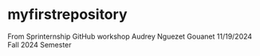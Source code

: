# myfirstrepository
From Sprinternship GitHub workshop
Audrey Nguezet Gouanet
11/19/2024
Fall 2024 Semester
